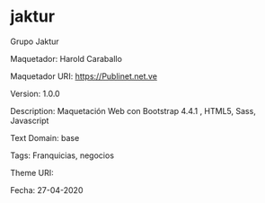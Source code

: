 # jaktur

Grupo Jaktur

Maquetador: Harold Caraballo

Maquetador URI: https://Publinet.net.ve

Version: 1.0.0

Description: Maquetación Web con Bootstrap 4.4.1 , HTML5, Sass, Javascript

Text Domain: base

Tags: Franquicias, negocios

Theme URI:

Fecha: 27-04-2020
